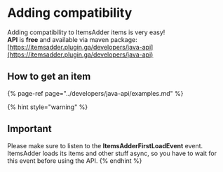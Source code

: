 # Adding compatibility

Adding compatibility to ItemsAdder items is very easy!  
**API** is **free** and available via maven package: [https://itemsadder.plugin.ga/developers/java-api](https://itemsadder.plugin.ga/developers/java-api)

## How to get an item

{% page-ref page="../developers/java-api/examples.md" %}

{% hint style="warning" %}
## Important

Please make sure to listen to the **ItemsAdderFirstLoadEvent** event. ItemsAdder loads its items and other stuff async, so you have to wait for this event before using the API.
{% endhint %}

